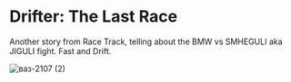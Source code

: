 # Drifter: The Last Race

Another story from Race Track, telling about the BMW vs SMHEGULI aka JIGULI fight. Fast and Drift.

![ваз-2107 (2)](https://github.com/user-attachments/assets/79f93535-cb6a-4bff-a81d-978f2ff88fbd)

